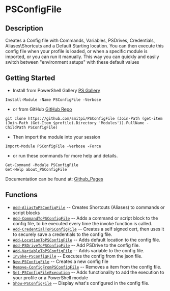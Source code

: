# PSConfigFile
 
## Description
Creates a Config file with Commands, Variables, PSDrives, Credentials, Aliases\Shortcuts and a Default Starting location. You can then execute this config file when your profile is loaded, or when a specific module is imported, or you can run it manually. This way you can quickly and easily switch between "environment setups" with these default values
 
## Getting Started
- Install from PowerShell Gallery [PS Gallery](https://www.powershellgallery.com/packages/PSConfigFile)
```
Install-Module -Name PSConfigFile -Verbose
```
- or from GitHub [GitHub Repo](https://github.com/smitpi/PSConfigFile)
```
git clone https://github.com/smitpi/PSConfigFile (Join-Path (get-item (Join-Path (Get-Item $profile).Directory 'Modules')).FullName -ChildPath PSConfigFile)
```
- Then import the module into your session
```
Import-Module PSConfigFile -Verbose -Force
```
- or run these commands for more help and details.
```
Get-Command -Module PSConfigFile
Get-Help about_PSConfigFile
```
Documentation can be found at: [Github_Pages](https://smitpi.github.io/PSConfigFile)
 
## Functions
- [`Add-AliasToPSConfigFile`](https://smitpi.github.io/PSConfigFile/Add-AliasToPSConfigFile) -- Creates Shortcuts (Aliases) to commands or script blocks
- [`Add-CommandToPSConfigFile`](https://smitpi.github.io/PSConfigFile/Add-CommandToPSConfigFile) -- Adds a command or script block to the config file, to be executed every time the invoke function is called.
- [`Add-CredentialToPSConfigFile`](https://smitpi.github.io/PSConfigFile/Add-CredentialToPSConfigFile) -- Creates a self signed cert, then uses it to securely save a credentials to the config file.
- [`Add-LocationToPSConfigFile`](https://smitpi.github.io/PSConfigFile/Add-LocationToPSConfigFile) -- Adds default location to the config file.
- [`Add-PSDriveToPSConfigFile`](https://smitpi.github.io/PSConfigFile/Add-PSDriveToPSConfigFile) -- Add PSDrive to the config file.
- [`Add-VariableToPSConfigFile`](https://smitpi.github.io/PSConfigFile/Add-VariableToPSConfigFile) -- Adds variable to the config file.
- [`Invoke-PSConfigFile`](https://smitpi.github.io/PSConfigFile/Invoke-PSConfigFile) -- Executes the config from the json file.
- [`New-PSConfigFile`](https://smitpi.github.io/PSConfigFile/New-PSConfigFile) -- Creates a new config file
- [`Remove-ConfigFromPSConfigFile`](https://smitpi.github.io/PSConfigFile/Remove-ConfigFromPSConfigFile) -- Removes a item from the config file.
- [`Set-PSConfigFileExecution`](https://smitpi.github.io/PSConfigFile/Set-PSConfigFileExecution) -- Adds functionality to add the execution to your profile or a PowerShell module
- [`Show-PSConfigFile`](https://smitpi.github.io/PSConfigFile/Show-PSConfigFile) -- Display what's configured in the config file.
